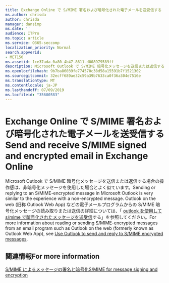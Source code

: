 ```yaml
---
title: Exchange Online で S/MIME 署名および暗号化された電子メールを送受信する
ms.author: chrisda
author: chrisda
manager: dansimp
ms.date: ''
audience: ITPro
ms.topic: article
ms.service: O365-seccomp
localization_priority: Normal
search.appverid:
- MET150
ms.assetid: 1ce37ada-0a80-4b47-8611-d008979589ff
description: Microsoft Outlook で S/MIME 暗号化メッセージを送信または返信する場合の操作感は、非暗号化メッセージを使用した場合とよく似ています。
ms.openlocfilehash: 9b7ba86039fe774570c38d58a15591b7f1521302
ms.sourcegitcommit: 32ecff689ae32c59a39b7633ca0f36a304e7516e
ms.translationtype: MT
ms.contentlocale: ja-JP
ms.lasthandoff: 07/09/2019
ms.locfileid: "35600583"
---
```

# <a name="send-and-receive-smime-signed-and-encrypted-email-in-exchange-online"></a><span data-ttu-id="e83f4-103">Exchange Online で S/MIME 署名および暗号化された電子メールを送受信する</span><span class="sxs-lookup"><span data-stu-id="e83f4-103">Send and receive S/MIME signed and encrypted email in Exchange Online</span></span>

<span data-ttu-id="e83f4-104">Microsoft Outlook で S/MIME 暗号化メッセージを送信または返信する場合の操作感は、非暗号化メッセージを使用した場合とよく似ています。</span><span class="sxs-lookup"><span data-stu-id="e83f4-104">Sending or replying to an S/MIME-encrypted message in Microsoft Outlook is very similar to the experience with a non-encrypted message.</span></span> <span data-ttu-id="e83f4-105">Outlook on the web (旧称 Outlook Web App) などの電子メールプログラムからの S/MIME 暗号化メッセージの読み取りまたは送信の詳細については、「 [outlook を使用して s/mime で暗号化されたメッセージを送受信](https://go.microsoft.com/fwlink/p/?LinkId=392520)する」を参照してください。</span><span class="sxs-lookup"><span data-stu-id="e83f4-105">For more information about reading or sending S/MIME-encrypted messages from an email program such as Outlook on the web (formerly known as Outlook Web App), see [Use Outlook to send and reply to S/MIME encrypted messages](https://go.microsoft.com/fwlink/p/?LinkId=392520).</span></span>

## <a name="for-more-information"></a><span data-ttu-id="e83f4-106">関連情報</span><span class="sxs-lookup"><span data-stu-id="e83f4-106">For more information</span></span>

[<span data-ttu-id="e83f4-107">S/MIME によるメッセージの署名と暗号化</span><span class="sxs-lookup"><span data-stu-id="e83f4-107">S/MIME for message signing and encryption</span></span>](s-mime-for-message-signing-and-encryption.md)
